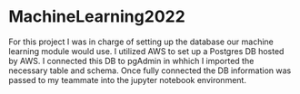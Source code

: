 # MachineLearning2022

For this project I was in charge of setting up the database our machine learning module would use. I utilized AWS to set up a Postgres DB hosted by AWS. I connected this DB to pgAdmin in whhich I imported the necessary table and schema. Once fully connected the DB information was passed to my teammate into the jupyter notebook environment.
